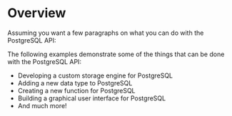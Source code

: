 # Overview

Assuming you want a few paragraphs on what you can do with the PostgreSQL API:

The following examples demonstrate some of the things that can be done with the
PostgreSQL API:

- Developing a custom storage engine for PostgreSQL
- Adding a new data type to PostgreSQL
- Creating a new function for PostgreSQL
- Building a graphical user interface for PostgreSQL
- And much more!
